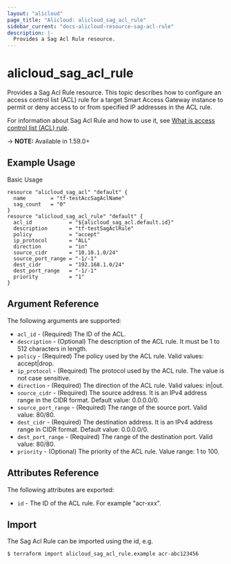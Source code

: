 ```yaml
---
layout: "alicloud"
page_title: "Alicloud: alicloud_sag_acl_rule"
sidebar_current: "docs-alicloud-resource-sag-acl-rule"
description: |-
  Provides a Sag Acl Rule resource.
---
```


# alicloud\_sag\_acl\_rule

Provides a Sag Acl Rule resource. This topic describes how to configure an access control list (ACL) rule for a target Smart Access Gateway instance to permit or deny access to or from specified IP addresses in the ACL rule.

For information about Sag Acl Rule and how to use it, see [What is access control list (ACL) rule](https://www.alibabacloud.com/help/doc-detail/111483.htm).

-> **NOTE:** Available in 1.59.0+

## Example Usage

Basic Usage

```
resource "alicloud_sag_acl" "default" {
  name        = "tf-testAccSagAclName"
  sag_count   = "0"
}
resource "alicloud_sag_acl_rule" "default" {
  acl_id            = "${alicloud_sag_acl.default.id}"
  description       = "tf-testSagAclRule"
  policy            = "accept"
  ip_protocol       = "ALL"
  direction         = "in"
  source_cidr       = "10.10.1.0/24"
  source_port_range = "-1/-1"
  dest_cidr         = "192.168.1.0/24"
  dest_port_range   = "-1/-1"
  priority          = "1"
}
```
## Argument Reference

The following arguments are supported:

* `acl_id` - (Required) The ID of the ACL.
* `description` - (Optional) The description of the ACL rule. It must be 1 to 512 characters in length.
* `policy` - (Required) The policy used by the ACL rule. Valid values: accept|drop.
* `ip_protocol` - (Required) The protocol used by the ACL rule. The value is not case sensitive.
* `direction` - (Required) The direction of the ACL rule. Valid values: in|out.
* `source_cidr` - (Required) The source address. It is an IPv4 address range in the CIDR format. Default value: 0.0.0.0/0.
* `source_port_range` - (Required) The range of the source port. Valid value: 80/80.
* `dest_cidr` - (Required) The destination address. It is an IPv4 address range in CIDR format. Default value: 0.0.0.0/0.
* `dest_port_range` - (Required) The range of the destination port. Valid value: 80/80. 
* `priority` - (Optional) The priority of the ACL rule. Value range: 1 to 100. 


## Attributes Reference

The following attributes are exported:

* `id` - The ID of the ACL rule. For example "acr-xxx".

## Import

The Sag Acl Rule can be imported using the id, e.g.

```
$ terraform import alicloud_sag_acl_rule.example acr-abc123456
```

